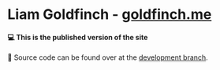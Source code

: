 # Liam Goldfinch - [goldfinch.me](https://www.goldfinch.me)

#### 💻 This is the published version of the site

🎉 Source code can be found over at the [development branch](https://github.com/liamgold/liamgold.github.io/tree/feature/development).
